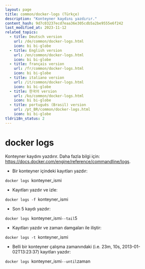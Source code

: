 ```yaml
---
layout: page
title: common/docker-logs (Türkçe)
description: "Konteyner kaydını yazdırır."
content_hash: 9d7c03237ecd7eaa36e305cdb5a2be9555e6f242
last_modified_at: 2023-11-12
related_topics:
  - title: Deutsch version
    url: /de/common/docker-logs.html
    icon: bi bi-globe
  - title: English version
    url: /en/common/docker-logs.html
    icon: bi bi-globe
  - title: français version
    url: /fr/common/docker-logs.html
    icon: bi bi-globe
  - title: italiano version
    url: /it/common/docker-logs.html
    icon: bi bi-globe
  - title: 한국어 version
    url: /ko/common/docker-logs.html
    icon: bi bi-globe
  - title: português (Brasil) version
    url: /pt_BR/common/docker-logs.html
    icon: bi bi-globe
tldri18n_status: 2
---
```

# docker logs

Konteyner kaydını yazdırır.
Daha fazla bilgi için: <https://docs.docker.com/engine/reference/commandline/logs>.

- Bir konteyner içindeki kayıtları yazdır:

`docker logs `<span class="tldr-var badge badge-pill bg-dark-lm bg-white-dm text-white-lm text-dark-dm font-weight-bold">konteyner_ismi</span>

- Kayıtları yazdır ve izle:

`docker logs -f `<span class="tldr-var badge badge-pill bg-dark-lm bg-white-dm text-white-lm text-dark-dm font-weight-bold">konteyner_ismi</span>

- Son 5 kaydı yazdır:

`docker logs `<span class="tldr-var badge badge-pill bg-dark-lm bg-white-dm text-white-lm text-dark-dm font-weight-bold">konteyner_ismi</span>` --tail `<span class="tldr-var badge badge-pill bg-dark-lm bg-white-dm text-white-lm text-dark-dm font-weight-bold">5</span>

- Kayıtları yazdır ve zaman damgaları ile iliştir:

`docker logs -t `<span class="tldr-var badge badge-pill bg-dark-lm bg-white-dm text-white-lm text-dark-dm font-weight-bold">konteyner_ismi</span>

- Belli bir konteyner çalışma zamanındaki (i.e. 23m, 10s, 2013-01-02T13:23:37) kayıtları yazdır:

`docker logs `<span class="tldr-var badge badge-pill bg-dark-lm bg-white-dm text-white-lm text-dark-dm font-weight-bold">konteyner_ismi</span>` --until `<span class="tldr-var badge badge-pill bg-dark-lm bg-white-dm text-white-lm text-dark-dm font-weight-bold">zaman</span>
